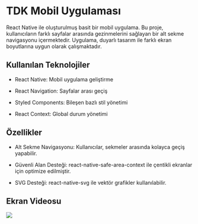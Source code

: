 <h1>TDK Mobil Uygulaması</h1>

React Native ile oluşturulmuş basit bir mobil uygulama. Bu proje, kullanıcıların farklı sayfalar arasında gezinmelerini sağlayan bir alt sekme navigasyonu içermektedir. Uygulama, duyarlı tasarım ile farklı ekran boyutlarına uygun olarak çalışmaktadır.

<h2>Kullanılan Teknolojiler</h2>

- React Native: Mobil uygulama geliştirme

- React Navigation: Sayfalar arası geçiş

- Styled Components: Bileşen bazlı stil yönetimi

- React Context: Global durum yönetimi

<h2>Özellikler</h2>

- Alt Sekme Navigasyonu: Kullanıcılar, sekmeler arasında kolayca geçiş yapabilir.

- Güvenli Alan Desteği: react-native-safe-area-context ile çentikli ekranlar için optimize edilmiştir.

- SVG Desteği: react-native-svg ile vektör grafikler kullanılabilir.

<h2>Ekran Videosu</h2>

![](tdk.gif)
